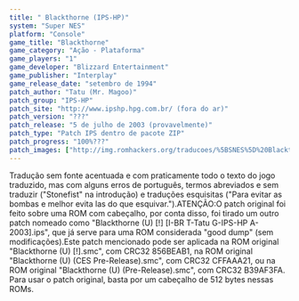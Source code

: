 ```yaml
---
title: " Blackthorne (IPS-HP)"
system: "Super NES"
platform: "Console"
game_title: "Blackthorne"
game_category: "Ação - Plataforma"
game_players: "1"
game_developer: "Blizzard Entertainment"
game_publisher: "Interplay"
game_release_date: "setembro de 1994"
patch_author: "Tatu (Mr. Magoo)"
patch_group: "IPS-HP"
patch_site: "http://www.ipshp.hpg.com.br/ (fora do ar)"
patch_version: "???"
patch_release: "5 de julho de 2003 (provavelmente)"
patch_type: "Patch IPS dentro de pacote ZIP"
patch_progress: "100%???"
patch_images: ["http://img.romhackers.org/traducoes/%5BSNES%5D%20Blackthorne%20-%20IPS-HP%20-%201.png","http://img.romhackers.org/traducoes/%5BSNES%5D%20Blackthorne%20-%20IPS-HP%20-%202.png","http://img.romhackers.org/traducoes/%5BSNES%5D%20Blackthorne%20-%20IPS-HP%20-%203.png"]
---
```

Tradução sem fonte acentuada e com praticamente todo o texto do jogo traduzido, mas com alguns erros de português, termos abreviados e sem traduzir ("Stonefist" na introdução) e traduções esquisitas ("Para evitar as bombas e melhor evita las do que esquivar.").ATENÇÃO:O patch original foi feito sobre uma ROM com cabeçalho, por conta disso, foi tirado um outro patch nomeado como "Blackthorne (U) [!] [I-BR T-Tatu G-IPS-HP A-2003].ips", que já serve para uma ROM considerada "good dump" (sem modificações).Este patch mencionado pode ser aplicada na ROM original "Blackthorne (U) [!].smc", com CRC32 856BEAB1, na ROM original "Blackthorne (U) (CES Pre-Release).smc", com CRC32 CFFAAA21, ou na ROM original "Blackthorne (U) (Pre-Release).smc", com CRC32 B39AF3FA. Para usar o patch original, basta por um cabeçalho de 512 bytes nessas ROMs.